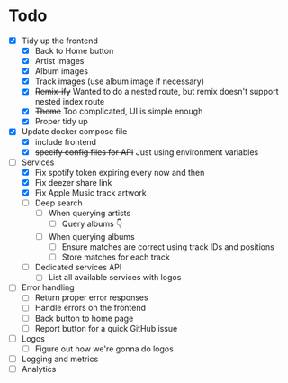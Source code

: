 
# Todo
- [X] Tidy up the frontend
  - [X] Back to Home button
  - [X] Artist images
  - [X] Album images
  - [X] Track images (use album image if necessary)
  - [X] ~~Remix-ify~~ Wanted to do a nested route, but remix doesn't support nested index route
  - [x] ~~Theme~~ Too complicated, UI is simple enough
  - [X] Proper tidy up
- [X] Update docker compose file
  - [X] include frontend
  - [X] ~~specify config files for API~~ Just using environment variables
- [ ] Services
  - [X] Fix spotify token expiring every now and then
  - [X] Fix deezer share link
  - [X] Fix Apple Music track artwork
  - [ ] Deep search
    - [ ] When querying artists
      - [ ] Query albums 👇
    - [ ] When querying albums
      - [ ] Ensure matches are correct using track IDs and positions
      - [ ] Store matches for each track 
  - [ ] Dedicated services API
    - [ ] List all available services with logos
- [ ] Error handling
  - [ ] Return proper error responses
  - [ ] Handle errors on the frontend
  - [ ] Back button to home page
  - [ ] Report button for a quick GitHub issue
- [ ] Logos
  - [ ] Figure out how we're gonna do logos
- [ ] Logging and metrics
- [ ] Analytics
